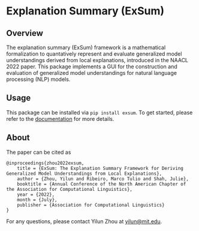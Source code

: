 # Explanation Summary (ExSum)

## Overview

The explanation summary (ExSum) framework is a mathematical formalization to quantatively represent and evaluate generalized model understandings derived from local explanations, introduced in the NAACL 2022 paper. This package implements a GUI for the construction and evaluation of generalized model understandings for natural language processing (NLP) models. 

## Usage

This package can be installed via `pip install exsum`. To get started, please refer to the [documentation](https://yilunzhou.github.io/exsum/documentation.html) for more details.

## About

The paper can be cited as 
```
@inproceedings{zhou2022exsum,
    title = {ExSum: The Explanation Summary Framework for Deriving Generalized Model Understandings from Local Explanations},
    author = {Zhou, Yilun and Ribeiro, Marco Tulio and Shah, Julie},
    booktitle = {Annual Conference of the North American Chapter of the Association for Computational Linguistics},
    year = {2022},
    month = {July},
    publisher = {Association for Computational Linguistics}
}
```

For any questions, please contact Yilun Zhou at yilun@mit.edu. 
